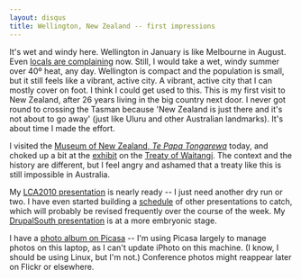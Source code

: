 ```yaml
---
layout: disqus
title: Wellington, New Zealand -- first impressions
---
```


It's wet and windy here. Wellington in January is like Melbourne in August. Even [locals are complaining](http://www.stuff.co.nz/national/3234694/Bad-weather-good-business-for-some) now. Still, I would take a wet, windy summer over 40º heat, any day. Wellington is compact and the population is small, but it still feels like a vibrant, active city. A vibrant, active city that I can mostly cover on foot. I think I could get used to this. This is my first visit to New Zealand, after 26 years living in the big country next door. I never got round to crossing the Tasman because 'New Zealand is just there and it's not about to go away' (just like Uluru and other Australian landmarks). It's about time I made the effort.

I visited the [Museum of New Zealand, _Te Papa Tongarewa_](http://www.tepapa.govt.nz/) today, and choked up a bit at the [exhibit](http://www.tepapa.govt.nz/WhatsOn/exhibitions/Pages/SignsofaNation.aspx) on the [Treaty of Waitangi](http://www.waitangi-tribunal.govt.nz/treaty/). The context and the history are different, but I feel angry and ashamed that a treaty like this is still impossible in Australia.

My [LCA2010 presentation](http://www.lca2010.org.nz/programme/schedule/view_talk/50163?day=wednesday) is nearly ready -- I just need another dry run or two. I have even started building a [schedule](http://claudine.github.com/lca2010/) of other presentations to catch, which will probably be revised frequently over the course of the week. My [DrupalSouth presentation](http://wellington2010.drupalsouth.net.nz/session/using-drupal-for-collaborative-historical-research) is at a more embryonic stage.

I have a [photo album on Picasa](http://picasaweb.google.com/claudinec/Wellington2010) -- I'm using Picasa largely to manage photos on this laptop, as I can't update iPhoto on this machine. (I know, I should be using Linux, but I'm not.) Conference photos might reappear later on Flickr or elsewhere.
